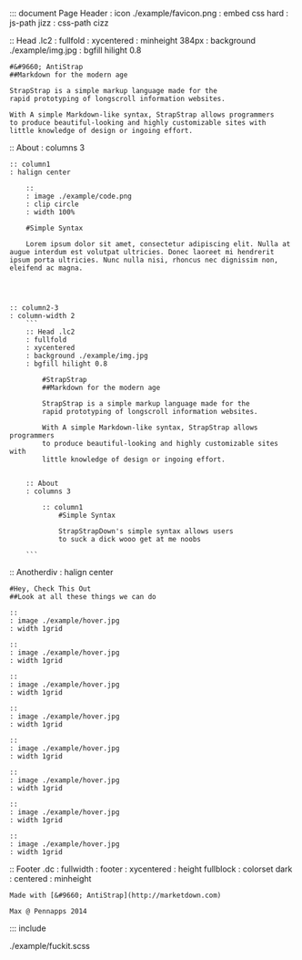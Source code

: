 
::: document Page Header
: icon ./example/favicon.png
: embed css hard
: js-path jizz
: css-path cizz

:: Head .lc2
: fullfold
: xycentered
: minheight 384px
: background ./example/img.jpg
: bgfill hilight 0.8

	#&#9660; AntiStrap
	##Markdown for the modern age

	StrapStrap is a simple markup language made for the 
	rapid prototyping of longscroll information websites. 

	With A simple Markdown-like syntax, StrapStrap allows programmers
	to produce beautiful-looking and highly customizable sites with
	little knowledge of design or ingoing effort.


:: About
: columns 3

	:: column1
	: halign center

		::
		: image ./example/code.png
		: clip circle
		: width 100%

		#Simple Syntax

		Lorem ipsum dolor sit amet, consectetur adipiscing elit. Nulla at augue interdum est volutpat ultricies. Donec laoreet mi hendrerit ipsum porta ultricies. Nunc nulla nisi, rhoncus nec dignissim non, eleifend ac magna.




	:: column2-3
	: column-width 2
		```
		:: Head .lc2
		: fullfold
		: xycentered
		: background ./example/img.jpg
		: bgfill hilight 0.8

			#StrapStrap
			##Markdown for the modern age

			StrapStrap is a simple markup language made for the 
			rapid prototyping of longscroll information websites. 

			With A simple Markdown-like syntax, StrapStrap allows programmers
			to produce beautiful-looking and highly customizable sites with
			little knowledge of design or ingoing effort.


		:: About
		: columns 3

			:: column1
				#Simple Syntax

				StrapStrapDown's simple syntax allows users
				to suck a dick wooo get at me noobs

		```

:: Anotherdiv
: halign center

	#Hey, Check This Out
	##Look at all these things we can do

	::
	: image ./example/hover.jpg
	: width 1grid

	::
	: image ./example/hover.jpg
	: width 1grid

	::
	: image ./example/hover.jpg
	: width 1grid

	::
	: image ./example/hover.jpg
	: width 1grid

	::
	: image ./example/hover.jpg
	: width 1grid

	::
	: image ./example/hover.jpg
	: width 1grid

	::
	: image ./example/hover.jpg
	: width 1grid

	::
	: image ./example/hover.jpg
	: width 1grid


:: Footer .dc
: fullwidth
: footer
: xycentered
: height fullblock
: colorset dark
: centered
: minheight 

	Made with [&#9660; AntiStrap](http://marketdown.com)

	Max @ Pennapps 2014


::: include

./example/fuckit.scss